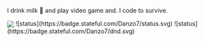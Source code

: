 I drink milk :milk_glass:	and play video game and. I code to survive.

<img align="center" src="https://github-readme-stats.vercel.app/api?username=danzo7&show_icons=true&line_height=27&theme=tokyonight" />
  ![status](https://badge.stateful.com/Danzo7/status.svg)
  ![status](https://badge.stateful.com/Danzo7/dnd.svg)
  


